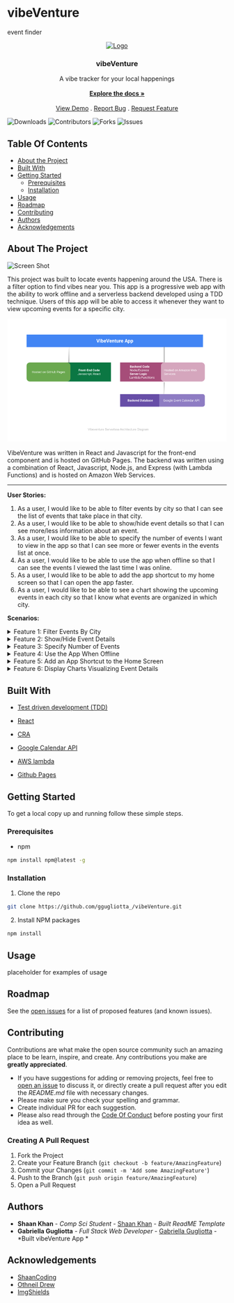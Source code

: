 # vibeVenture
event finder
<br/>
<p align="center">
  <a href="https://github.com/ggugliotta/vibeVenture">
    <img src="" alt="Logo" width="80" height="80">
  </a>

  <h3 align="center">vibeVenture</h3>

  <p align="center">
    A vibe tracker for your local happenings
    <br/>
    <br/>
    <a href="https://github.com/ggugliotta/vibeVenture"><strong>Explore the docs »</strong></a>
    <br/>
    <br/>
    <a href="https://github.com/ggugliotta/vibeVenture">View Demo</a>
    .
    <a href="https://github.com/ggugliotta/vibeVenture/issues">Report Bug</a>
    .
    <a href="https://github.com/ggugliotta/vibeVenture/issues">Request Feature</a>
  </p>
</p>

![Downloads](https://img.shields.io/github/downloads/ggugliotta/vibeVenture/total) ![Contributors](https://img.shields.io/github/contributors/ggugliotta/vibeVenture?color=dark-green) ![Forks](https://img.shields.io/github/forks/ggugliotta/vibeVenture?style=social) ![Issues](https://img.shields.io/github/issues/ggugliotta/vibeVenture) 

## Table Of Contents

* [About the Project](#about-the-project)
* [Built With](#built-with)
* [Getting Started](#getting-started)
  * [Prerequisites](#prerequisites)
  * [Installation](#installation)
* [Usage](#usage)
* [Roadmap](#roadmap)
* [Contributing](#contributing)
* [Authors](#authors)
* [Acknowledgements](#acknowledgements)

## About The Project

![Screen Shot](images/screenshot.png
)

This project was built to locate events happening around the USA. There is a filter option to find vibes near you. This app is a progressive web app with the ability to work offline and a serverless backend developed using a TDD technique. Users of this app will be able to access it whenever they want to view upcoming events for a specific city.

![VibeVenture Serverless Architectural Diagram Image](diagram.png)

VibeVenture was written in React and Javascript for the front-end component and is hosted on GitHub Pages. The backend was written using a combination of React, Javascript, Node.js, and Express (with Lambda Functions) and is hosted on Amazon Web Services. 

- - - - 
  
 **User Stories:** 
1. As a user, I would like to be able to filter events by city so that I can see the list of events that take place in that city. 
2. As a user, I would like to be able to show/hide event details so that I can see more/less information about an event. 
3. As a user, I would like to be able to specify the number of events I want to view in the app so that I can see more or fewer events in the events list at once. 
4. As a user, I would like to be able to use the app when offline so that I can see the events I viewed the last time I was online.
5. As a user, I would like to be able to add the app shortcut to my home screen so that I can open the app faster. 
6. As a user, I would like to be able to see a chart showing the upcoming events in each city so that I know what events are organized in which city.

**Scenarios:**

<details>
  <summary>Feature 1: Filter Events By City</summary>

<p>Scenario 1: When user hasn't searched for a city, show upcoming events from all cities.
 Given user hasn’t searched for any city;
 When the user opens the app;
 Then the user should see a list of upcoming events.</p>

<p>Scenario 2: User should see a list of suggestions when they search for a city.
 Given that the main page is open;
 When user starts typing in the city textbox;
 Then the user should receive a list of cities (suggestions) that match what they've typed.</p>

<p>Scenario 3: User can select a city from the suggested list.
 Given user was typing “Chicago” in the city textbox AND the list of suggested cities is showing;
 When the user selects a city (e.g. “Chicago, Illinois”) from the list;
 Then their city should be changed to that city(i.e., “Chicago, Il”) AND the user should receive a list of upcoming events in that city.</p>
</details>

<details>
<summary>Feature 2: Show/Hide Event Details</summary>

<p>Scenario 1: An event element is collapsed by default
 Given that the user is viewing events for a filtered city;
 When a user scrolls down the results page;
 Then the events element is collapsed by default to show limited information.</p>
  
<p>Scenario 2: User can expand an event to see details.
 Given that the event element is collapsed by default;
 When a user clicks on the element;
 Then the user should be able to open the event element to show more details.</p>
  
<p>Scenario 3:  User can collapse an event to hide details.
 Given that the event element is open;
 When a user clicks on the event element;
 Then the user should be able to collapse the event element to show less details.</p>
</details>

<details>
<summary>Feature 3: Specify Number of Events</summary>

<p>Scenario 1: When a user hasn't specified a number, 32 events are shown by default
 Given that the main page is open;
 When a user opens the app;
 Then 32 events will be shown by default.</p>
  
<p>Scenario 2: User can change the number of events displayed. 
 Given that a specific city event results are showing;
 When a user clicks submit on the search bar to filter for a specific city;
 Then an optional setting will show up below to specify the number of events to display.</p>
</details>

<details>
<summary>Feature 4: Use the App When Offline</summary>

<p>Scenario 1: Show cached data when there's no internet connection 
 Given that there is no internet connection;
 When a user opens the app;
 Display cached data.</p>

<p>Scenario 2: Show error when user changes search settings (city, number of events)
 Given that there is no internet connection;
 When a user changes search settings in the app (city, number of events);
 Display an error explaining that there is no internet connection.</p>
</details>

<details>
<summary>Feature 5: Add an App Shortcut to the Home Screen</summary>

<p>Scenario 1: User can install vibeVenture as a shortcut on their device home screen. 
 Given that the app is downloaded on the user’s device;
 When the user clicks on the vibeVenture app;
 Then their OS system will allow them to add the app to their home screen.</p>
</details>

<details>
<summary>Feature 6: Display Charts Visualizing Event Details</summary>

<p>Scenario 1: Show a chart with the number of upcoming events in each city.
 Given that the main page is open; 
  When the user opens the app;
  Then the user should see a chart with a number of upcoming events in each city.</p>
</details>




## Built With

* [Test driven development (TDD)](https://www.browserstack.com/guide/what-is-test-driven-development)

* [React ](react.com)
* [CRA](https://create-react-app.dev/)
* [Google Calendar API](https://developers.google.com/calendar/api/quickstart/js)
* [AWS lambda](https://aws.amazon.com/lambda/)
* [Github Pages](https://pages.github.com/)

## Getting Started

To get a local copy up and running follow these simple steps.

### Prerequisites

* npm

```sh
npm install npm@latest -g
```

### Installation

1. Clone the repo 

```sh
git clone https://github.com/ggugliotta_/vibeVenture.git
```

2. Install NPM packages

```sh
npm install
```


## Usage

placeholder for examples of usage 

## Roadmap

See the [open issues](https://github.com/ggugliotta/vibeVenture/issues) for a list of proposed features (and known issues).

## Contributing

Contributions are what make the open source community such an amazing place to be learn, inspire, and create. Any contributions you make are **greatly appreciated**.
* If you have suggestions for adding or removing projects, feel free to [open an issue](https://github.com/ggugliotta/vibeVenture/issues/new) to discuss it, or directly create a pull request after you edit the *README.md* file with necessary changes.
* Please make sure you check your spelling and grammar.
* Create individual PR for each suggestion.
* Please also read through the [Code Of Conduct](https://github.com/ggugliotta/vibeVenture/blob/main/CODE_OF_CONDUCT.md) before posting your first idea as well.

### Creating A Pull Request

1. Fork the Project
2. Create your Feature Branch (`git checkout -b feature/AmazingFeature`)
3. Commit your Changes (`git commit -m 'Add some AmazingFeature'`)
4. Push to the Branch (`git push origin feature/AmazingFeature`)
5. Open a Pull Request

## Authors

* **Shaan Khan** - *Comp Sci Student* - [Shaan Khan](https://github.com/ShaanCoding/) - *Built ReadME Template*
* **Gabriella Gugliotta** - *Full Stack Web Developer* - [Gabriella Gugliotta](https://github.com/ggugliotta) - *Built vibeVenture App *

## Acknowledgements

* [ShaanCoding](https://github.com/ShaanCoding/)
* [Othneil Drew](https://github.com/othneildrew/Best-README-Template)
* [ImgShields](https://shields.io/)

